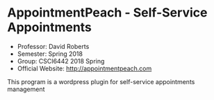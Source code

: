 # AppointmentPeach - Self-Service Appointments

* Professor: David Roberts
* Semester: Spring 2018
* Group: CSCI6442 2018 Spring
* Official Website: http://appointmentpeach.com

This program is a wordpress plugin for self-service appointments management